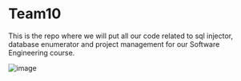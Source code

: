 # Team10
This is the repo where we will put all our code related to sql injector, database enumerator and project management for our Software Engineering course.

![image](https://github.com/user-attachments/assets/3a785a62-abfd-4d14-927d-2d5bfc269119)

